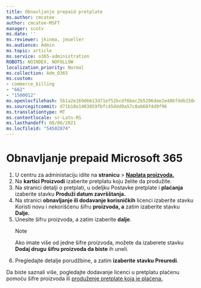 ```yaml
---
title: Obnavljanje prepaid pretplate
ms.author: cmcatee
author: cmcatee-MSFT
manager: scotv
ms.date: ''
ms.reviewer: jkinma, jmueller
ms.audience: Admin
ms.topic: article
ms.service: o365-administration
ROBOTS: NOINDEX, NOFOLLOW
localization_priority: Normal
ms.collection: Adm_O365
ms.custom:
- commerce_billing
- "662"
- "1500012"
ms.openlocfilehash: 5b1a2e169d6613d71ef52bcdf6bec2b5206dee2e486fddb150dd288d402a855f
ms.sourcegitcommit: d71b18e1403859fbfc45ddd9a57c8ab68f4d9f96
ms.translationtype: MT
ms.contentlocale: sr-Latn-RS
ms.lasthandoff: 08/06/2021
ms.locfileid: "54502874"
---
```

# <a name="prepaid-microsoft-365-renewal"></a>Obnavljanje prepaid Microsoft 365

1. U centru za administaciju idite na **stranicu** \> **[Naplata proizvoda.](https://go.microsoft.com/fwlink/p/?linkid=842054)**
2. Na **kartici Proizvodi** izaberite pretplatu koju želite da produžite.
3. Na stranici detalji o pretplati, u odeljku Postavke pretplate i **plaćanja** izaberite stavku **Produži datum završštanja.**
4. Na stranici **obnavljanje ili dodavanje korisničkih** licenci izaberite stavku Koristi novu i nekorišćenu šifru **proizvoda, a** zatim izaberite stavku **Dalje.**
5. Unesite šifru proizvoda, a zatim izaberite **dalje**.
    > [!NOTE]
    > Ako imate više od jedne šifre proizvoda, možete da izaberete stavku **Dodaj drugu šifru proizvoda da biste** ih uneli.
6. Pregledajte detalje porudžbine, a zatim **izaberite stavku Preuredi**.

Da biste saznali više, pogledajte dodavanje licenci u pretplatu plaćenu pomoću šifre proizvoda ili [produženje pretplate koja je plaćena.](/microsoft-365/commerce/licenses/add-licenses-using-product-key)